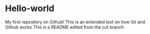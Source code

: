 # Hello-world

My first repository on Github!
This is an extended test on how Git and Github works
This is a README edited from the cut branch


